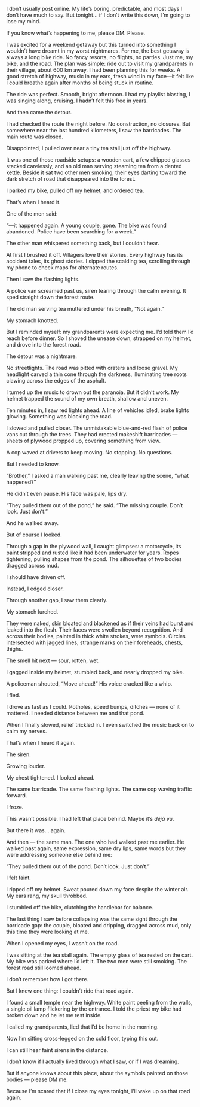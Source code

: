 I don’t usually post online. My life’s boring, predictable, and most days I don’t have much to say. But tonight… if I don’t write this down, I’m going to lose my mind.

If you know what’s happening to me, please DM. Please.

I was excited for a weekend getaway but this turned into something I wouldn’t have dreamt in my worst nightmares. For me, the best getaway is always a long bike ride. No fancy resorts, no flights, no parties. Just me, my bike, and the road. The plan was simple: ride out to visit my grandparents in their village, about 600 km away. I had been planning this for weeks. A good stretch of highway, music in my ears, fresh wind in my face—it felt like I could breathe again after months of being stuck in routine.

The ride was perfect. Smooth, bright afternoon. I had my playlist blasting, I was singing along, cruising. I hadn’t felt this free in years.

And then came the detour.

I had checked the route the night before. No construction, no closures. But somewhere near the last hundred kilometers, I saw the barricades. The main route was closed.

Disappointed, I pulled over near a tiny tea stall just off the highway.

It was one of those roadside setups: a wooden cart, a few chipped glasses stacked carelessly, and an old man serving steaming tea from a dented kettle. Beside it sat two other men smoking, their eyes darting toward the dark stretch of road that disappeared into the forest.

I parked my bike, pulled off my helmet, and ordered tea.

That’s when I heard it.

One of the men said:

“—it happened again. A young couple, gone. The bike was found abandoned. Police have been searching for a week.”

The other man whispered something back, but I couldn’t hear.

At first I brushed it off. Villagers love their stories. Every highway has its accident tales, its ghost stories. I sipped the scalding tea, scrolling through my phone to check maps for alternate routes.

Then I saw the flashing lights.

A police van screamed past us, siren tearing through the calm evening. It sped straight down the forest route.

The old man serving tea muttered under his breath, “Not again.”

My stomach knotted.

But I reminded myself: my grandparents were expecting me. I’d told them I’d reach before dinner. So I shoved the unease down, strapped on my helmet, and drove into the forest road.

The detour was a nightmare.

No streetlights. The road was pitted with craters and loose gravel. My headlight carved a thin cone through the darkness, illuminating tree roots clawing across the edges of the asphalt.

I turned up the music to drown out the paranoia. But it didn’t work. My helmet trapped the sound of my own breath, shallow and uneven.

Ten minutes in, I saw red lights ahead. A line of vehicles idled, brake lights glowing. Something was blocking the road.

I slowed and pulled closer. The unmistakable blue-and-red flash of police vans cut through the trees. They had erected makeshift barricades — sheets of plywood propped up, covering something from view.

A cop waved at drivers to keep moving. No stopping. No questions.

But I needed to know.

“Brother,” I asked a man walking past me, clearly leaving the scene, “what happened?”

He didn’t even pause. His face was pale, lips dry.

“They pulled them out of the pond,” he said. “The missing couple. Don’t look. Just don’t.”

And he walked away.

But of course I looked.

Through a gap in the plywood wall, I caught glimpses: a motorcycle, its paint stripped and rusted like it had been underwater for years. Ropes tightening, pulling shapes from the pond. The silhouettes of two bodies dragged across mud.

I should have driven off.

Instead, I edged closer.

Through another gap, I saw them clearly.

My stomach lurched.

They were naked, skin bloated and blackened as if their veins had burst and leaked into the flesh. Their faces were swollen beyond recognition. And across their bodies, painted in thick white strokes, were symbols. Circles intersected with jagged lines, strange marks on their foreheads, chests, thighs.

The smell hit next — sour, rotten, wet.

I gagged inside my helmet, stumbled back, and nearly dropped my bike.

A policeman shouted, “Move ahead!” His voice cracked like a whip.

I fled.

I drove as fast as I could. Potholes, speed bumps, ditches — none of it mattered. I needed distance between me and that pond.

When I finally slowed, relief trickled in. I even switched the music back on to calm my nerves.

That’s when I heard it again.

The siren.

Growing louder.

My chest tightened. I looked ahead.

The same barricade. The same flashing lights. The same cop waving traffic forward.

I froze. 

This wasn’t possible. I had left that place behind. Maybe it’s *déjà vu*.

But there it was… again.

And then — the same man. The one who had walked past me earlier. He walked past again, same expression, same dry lips, same words but they were addressing someone else behind me:

“They pulled them out of the pond. Don’t look. Just don’t.”

I felt faint.

I ripped off my helmet. Sweat poured down my face despite the winter air. My ears rang, my skull throbbed.

I stumbled off the bike, clutching the handlebar for balance.

The last thing I saw before collapsing was the same sight through the barricade gap: the couple, bloated and dripping, dragged across mud, only this time they were looking at me. 

When I opened my eyes, I wasn’t on the road.

I was sitting at the tea stall again. The empty glass of tea rested on the cart. My bike was parked where I’d left it. The two men were still smoking. The forest road still loomed ahead.

I don’t remember how I got there.

But I knew one thing: I couldn’t ride that road again.

I found a small temple near the highway. White paint peeling from the walls, a single oil lamp flickering by the entrance. I told the priest my bike had broken down and he let me rest inside.

I called my grandparents, lied that I’d be home in the morning.

Now I’m sitting cross-legged on the cold floor, typing this out.

I can still hear faint sirens in the distance.

I don’t know if I actually lived through what I saw, or if I was dreaming.

But if anyone knows about this place, about the symbols painted on those bodies — please DM me.

Because I’m scared that if I close my eyes tonight, I’ll wake up on that road again.